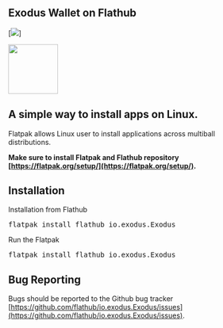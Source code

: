 ## Exodus Wallet on Flathub
[<img src="https://www.exodus.io/desktop/img/portfolio-lsize.png" >]

[<img src="https://flathub.org/assets/badges/flathub-badge-en.png" height="100">](https://flathub.org/apps/details/io.exodus.Exodus)

## A simple way to install apps on Linux.
Flatpak allows Linux user to install applications across multiball distributions.

**Make sure to install Flatpak and Flathub repository [https://flatpak.org/setup/](https://flatpak.org/setup/).**

## Installation


Installation from Flathub
<pre>flatpak install flathub io.exodus.Exodus</pre>

Run the Flatpak
<pre>flatpak install flathub io.exodus.Exodus</pre>


## Bug Reporting

Bugs should be reported to the Github bug tracker [https://github.com/flathub/io.exodus.Exodus/issues](https://github.com/flathub/io.exodus.Exodus/issues).
